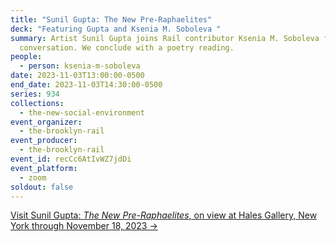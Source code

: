 ```yaml
---
title: "Sunil Gupta: The New Pre-Raphaelites"
deck: "Featuring Gupta and Ksenia M. Soboleva "
summary: Artist Sunil Gupta joins Rail contributor Ksenia M. Soboleva for a
  conversation. We conclude with a poetry reading.
people:
  - person: ksenia-m-soboleva
date: 2023-11-03T13:00:00-0500
end_date: 2023-11-03T14:30:00-0500
series: 934
collections:
  - the-new-social-environment
event_organizer:
  - the-brooklyn-rail
event_producer:
  - the-brooklyn-rail
event_id: recCc6AtIvWZ7jdDi
event_platform:
  - zoom
soldout: false
---
```

[V﻿isit Sunil Gupta: *The New Pre-Raphaelites*, on view at Hales Gallery, New York through November 18, 2023 → ](https://halesgallery.com/exhibitions/215-sunil-gupta-the-new-pre-raphaelites/)